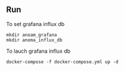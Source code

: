## Run

To set grafana influx db
```
mkdir anoam_grafana
mkdir anoma_influx_db
```

To lauch grafana influx db
```
docker-compose -f docker-compose.yml up -d
```